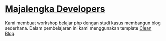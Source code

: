 # [Majalengka Developers](https://majalengkadev.github.io)

Kami membuat workshop belajar php dengan studi kasus membangun blog sederhana.
Dalam pembelajaran ini kami menggunakan template [Clean Blog](http://startbootstrap.com/template-overviews/clean-blog/).

